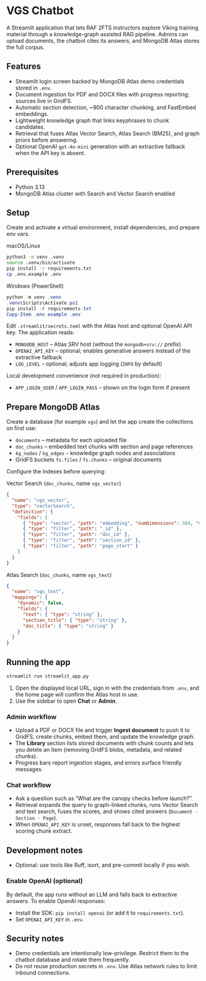 # VGS Chatbot

A Streamlit application that lets RAF 2FTS instructors explore Viking training material through a knowledge-graph assisted RAG pipeline. Admins can upload documents, the chatbot cites its answers, and MongoDB Atlas stores the full corpus.

## Features

- Streamlit login screen backed by MongoDB Atlas demo credentials stored in `.env`.
- Document ingestion for PDF and DOCX files with progress reporting; sources live in GridFS.
- Automatic section detection, ~900 character chunking, and FastEmbed embeddings.
- Lightweight knowledge graph that links keyphrases to chunk candidates.
- Retrieval that fuses Atlas Vector Search, Atlas Search (BM25), and graph priors before answering.
- Optional OpenAI `gpt-4o-mini` generation with an extractive fallback when the API key is absent.

## Prerequisites

- Python 3.13
- MongoDB Atlas cluster with Search and Vector Search enabled

## Setup

Create and activate a virtual environment, install dependencies, and prepare env vars.

macOS/Linux

```bash
python3 -m venv .venv
source .venv/bin/activate
pip install -r requirements.txt
cp .env.example .env
```

Windows (PowerShell)

```powershell
python -m venv .venv
.venv\Scripts\Activate.ps1
pip install -r requirements.txt
Copy-Item .env.example .env
```

Edit `.streamlit/secrets.toml` with the Atlas host and optional OpenAI API key. The application reads:

- `MONGODB_HOST` – Atlas SRV host (without the `mongodb+srv://` prefix)
- `OPENAI_API_KEY` – optional; enables generative answers instead of the extractive fallback
- `LOG_LEVEL` – optional; adjusts app logging (`INFO` by default)

Local development convenience (not required in production):

- `APP_LOGIN_USER` / `APP_LOGIN_PASS` – shown on the login form if present

## Prepare MongoDB Atlas

Create a database (for example `vgs`) and let the app create the collections on first use:

- `documents` – metadata for each uploaded file
- `doc_chunks` – embedded text chunks with section and page references
- `kg_nodes` / `kg_edges` – knowledge graph nodes and associations
- GridFS buckets `fs.files` / `fs.chunks` – original documents

Configure the indexes before querying:

Vector Search (`doc_chunks`, name `vgs_vector`)

```json
{
  "name": "vgs_vector",
  "type": "vectorSearch",
  "definition": {
    "fields": [
      { "type": "vector", "path": "embedding", "numDimensions": 384, "similarity": "cosine" },
      { "type": "filter", "path": "_id" },
      { "type": "filter", "path": "doc_id" },
      { "type": "filter", "path": "section_id" },
      { "type": "filter", "path": "page_start" }
    ]
  }
}
```

Atlas Search (`doc_chunks`, name `vgs_text`)

```json
{
  "name": "vgs_text",
  "mappings": {
    "dynamic": false,
    "fields": {
      "text": { "type": "string" },
      "section_title": { "type": "string" },
      "doc_title": { "type": "string" }
    }
  }
}
```

## Running the app

```bash
streamlit run streamlit_app.py
```

1. Open the displayed local URL, sign in with the credentials from `.env`, and the home page will confirm the Atlas host in use.
2. Use the sidebar to open **Chat** or **Admin**.

### Admin workflow

- Upload a PDF or DOCX file and trigger **Ingest document** to push it to GridFS, create chunks, embed them, and update the knowledge graph.
- The **Library** section lists stored documents with chunk counts and lets you delete an item (removing GridFS blobs, metadata, and related chunks).
- Progress bars report ingestion stages, and errors surface friendly messages.

### Chat workflow

- Ask a question such as “What are the canopy checks before launch?”.
- Retrieval expands the query to graph-linked chunks, runs Vector Search and text search, fuses the scores, and shows cited answers (`Document · Section · Page`).
- When `OPENAI_API_KEY` is unset, responses fall back to the highest scoring chunk extract.

## Development notes

- Optional: use tools like Ruff, isort, and pre-commit locally if you wish.

### Enable OpenAI (optional)

By default, the app runs without an LLM and falls back to extractive answers. To enable OpenAI responses:

- Install the SDK: `pip install openai` (or add it to `requirements.txt`).
- Set `OPENAI_API_KEY` in `.env`.

## Security notes

- Demo credentials are intentionally low-privilege. Restrict them to the chatbot database and rotate them frequently.
- Do not reuse production secrets in `.env`. Use Atlas network rules to limit inbound connections.
